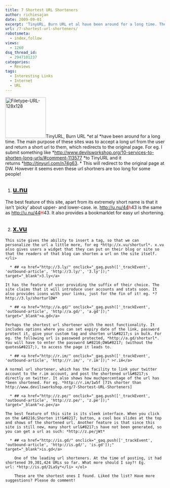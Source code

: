 ```yaml
---
title: 7 Shortest URL Shorteners
author: richiesajan
date: 2009-09-01
excerpt: 'TinyURL, Burn URL et al have been around for a long time. The main purpose of these sites was to accept a long url from the user and return a short url to them, which redirects to the original page. For eg. I submit something like http://www.devilsworkshop.org/10-services-to-shorten-long-urls/#comment-113577 to TinyURL and it returns http://tinyurl.com/n74g63.  This will redirect to the original page at DW. However it seems even these url shortners are too long for some people!'
url: /7-shortest-url-shorteners/
robotsmeta:
  - index,follow
views:
  - 1260
dsq_thread_id:
  - 2947101237
categories:
  - Reviews
tags:
  - Interesting Links
  - Internet
  - URL
---
```

<img class="alignleft size-full wp-image-13608" src="http://cdn.devilsworkshop.org/files/2009/09/Filetype-URL-128x128.png" alt="Filetype-URL-128x128" width="128" height="128" />TinyURL, Burn URL *et al *have been around for a long time. The main purpose of these sites was to accept a long url from the user and return a short url to them, which redirects to the original page. For eg. I submit something like *http://www.devilsworkshop.org/10-services-to-shorten-long-urls/#comment-113577 *to TinyURL and it returns *http://tinyurl.com/n74g63. * This will redirect to the original page at DW. However it seems even these url shortners are too long for some people!

<!--more-->

  1. ## <a href="http://u.nu/" onclick="_gaq.push(['_trackEvent', 'outbound-article', 'http://u.nu/', 'u.nu']);" target="_blank">u.nu</a>

The best feature of this site, apart from its extremely short name is that it isn&#8217;t &#8216;picky&#8217; about upper- and lower-case. ie. http://u.nu/44<span style="color: #ff0000">h</span>43 is the same as http://u.nu/44<span style="color: #ff0000">H</span>43. It also provides a bookmarklet for easy url shortening.

  2. ## <a href="http://x.vu/" onclick="_gaq.push(['_trackEvent', 'outbound-article', 'http://x.vu/', 'x.vu']);" target="_blank">x.vu</a>
    
    This site gives the ability to insert a tag, so that we can personalize the url a little more, for eg *http://x.vu/shorturl*. x.vu also gives users a widget that they can put on their blog or site so that the readers of that blog can shorten a url on the site itself.</li> 
    
      * ## <a href="http://3.ly/" onclick="_gaq.push(['_trackEvent', 'outbound-article', 'http://3.ly/', '3.ly']);" target="_blank">3.ly</a>
    
    It has the feature of user providing the suffix of their choice. The site claims that it will introduce user accounts and stats soon. It also provides icons with your links, just for the fin of it! eg. *? http://3.ly/shorturlDW*
    
      * ## <a href="http://a.gd/" onclick="_gaq.push(['_trackEvent', 'outbound-article', 'http://a.gd/', 'a.gd']);" target="_blank">a.gd</a>
    
    Perhaps the shortest url shortener with the most functionality. It includes options where you can set expiry date of the link, password protect it, give your custom tag and shorten url&#8217;s in bulk. For eg. the following url is passwoed protected, *http://a.gd/shorturl*. You will have to enter the password &#8216;DW&#8217; (without the quotes&#8217;), to access the page it leads to.
    
      * ## <a href="http://r.im/" onclick="_gaq.push(['_trackEvent', 'outbound-article', 'http://r.im/', 'r.im']);" >r.im</a>
    
    A normal url shortener, which has the facility to link your twitter account to the r.im account, and post the shortened url&#8217;s directly on twitter. It also shows how muchpercentage of the url has *been shortened. For eg. *http://r.im/1w5f [71% shorter than http://www.devilsworkshop.org/7-Shortest-URL-Shorteners]
    
      * ## <a href="http://z.pe/" onclick="_gaq.push(['_trackEvent', 'outbound-article', 'http://z.pe/', 'z.pe']);" target="_blank">z.pe</a>
    
    The best feature of this site is its sleek interface. When you click on the &#8216;Shorten it!&#8217; button, a cool box slides at the top and shows of the shortened url. Another feature is that since this site is still new, many short url&#8217;s have not been generated, so you can get a url as such: *http://z.pe/jWt*
    
      * ## <a href="http://is.gd/" onclick="_gaq.push(['_trackEvent', 'outbound-article', 'http://is.gd/', 'is.gd']);" target="_blank">is.gd</a>
        
        One of the leading url shorteners. At the time of posting, it had shortened 39,301,424 URLs so far. What more should I say?! Eg. url: *http://is.gd/2LaSy*</li> </ol> 
        
        These are the shortest ones I found. Liked the list? Have more suggestions? Please do comment!
